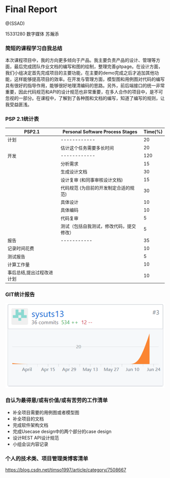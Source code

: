 # Final Report

@(SSAD)


15331280 数字媒体 苏瀚添

### 简短的课程学习自我总结
本次课程项目中，我的方向更多倾向于产品。我主要负责产品的设计、管理等方面，最后完成团队作业文档的编写和图的绘制，整理完善gitpage。在设计方面，我们小组决定首先完成项目的主要功能，在主要的demo完成之后才追加其他功能，这样能够提高项目的效率。在开发与管理方面，模型图和用例图对代码的编写具有很好的指导作用，能够很好地理清编码的思路。另外，前后端接口的统一非常重要，因此代码规范和API的设计规范也非常重要，在多人合作的项目中，是不可忽视的一部分。在课程中，了解到了各种图和文档的编写，知道了编写的规则，让我受益匪浅。	

### PSP 2.1统计表
|PSP2.1|Personal Software Process Stages|Time(%)|
|------|----------|------|
|计划|------------|20|
|  |估计这个任务需要多长时间|20|
|开发|------------|120|
|  |分析需求|15|
|  |生成设计文档|30|
|  |设计复审 (和同事审核设计文档)|15|
|  |代码规范 (为目前的开发制定合适的规范)|30|
|  |具体设计|10|
|  |具体编码|10|
|  |代码复审|5|
|  |测试（包括自我测试，修改代码，提交修改）|5|
|报告|-----------|35|
|记录时间花费|  |10|
|测试报告|  |5|
|计算工作量|  |10|
|事后总结,提出过程改进计划|  |10|

### GIT统计报告
![](https://raw.githubusercontent.com/SAAD-CAT/Scan-code-ordering-system/master/report/suhantian_15331280/git_sht.png)

### 自认为最得意/或有价值/或有苦劳的工作清单
- 补全项目需要的用例图或者模型图
- 补全项目的文档
- 完成软件架构文档
- 完成Usecase design中的两个部分的case design
- 设计REST API设计规范
- 小组会议内容记录

### 个人的技术类、项目管理类博客清单
https://blog.csdn.net/timso1997/article/category/7508667




